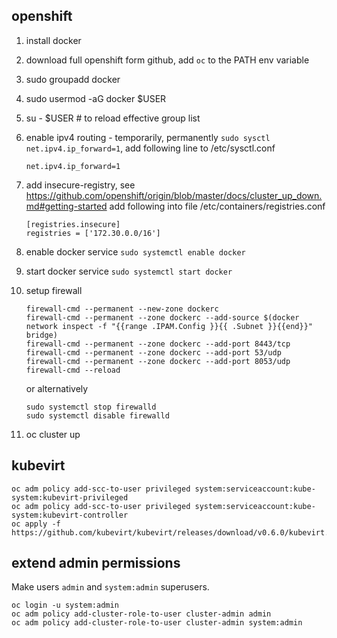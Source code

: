 ## openshift

1. install docker
2. download full openshift form github, add `oc` to the PATH env variable
3. sudo groupadd docker
4. sudo usermod -aG docker $USER
5. su - $USER  # to reload effective group list
6. enable ipv4 routing - temporarily, permanently
   `sudo sysctl net.ipv4.ip_forward=1`, add following line to /etc/sysctl.conf

       net.ipv4.ip_forward=1
   
7. add insecure-registry, see https://github.com/openshift/origin/blob/master/docs/cluster_up_down.md#getting-started
   add following into file /etc/containers/registries.conf

       [registries.insecure]
       registries = ['172.30.0.0/16']

8. enable docker service
   `sudo systemctl enable docker`
9. start docker service
   `sudo systemctl start docker`
10. setup firewall
    
        firewall-cmd --permanent --new-zone dockerc
        firewall-cmd --permanent --zone dockerc --add-source $(docker network inspect -f "{{range .IPAM.Config }}{{ .Subnet }}{{end}}" bridge)
        firewall-cmd --permanent --zone dockerc --add-port 8443/tcp
        firewall-cmd --permanent --zone dockerc --add-port 53/udp
        firewall-cmd --permanent --zone dockerc --add-port 8053/udp
        firewall-cmd --reload

    or alternatively 

        sudo systemctl stop firewalld
        sudo systemctl disable firewalld

11. oc cluster up

## kubevirt

    oc adm policy add-scc-to-user privileged system:serviceaccount:kube-system:kubevirt-privileged
    oc adm policy add-scc-to-user privileged system:serviceaccount:kube-system:kubevirt-controller
    oc apply -f https://github.com/kubevirt/kubevirt/releases/download/v0.6.0/kubevirt.yaml

## extend admin permissions

Make users `admin` and `system:admin` superusers.

    oc login -u system:admin
    oc adm policy add-cluster-role-to-user cluster-admin admin
    oc adm policy add-cluster-role-to-user cluster-admin system:admin